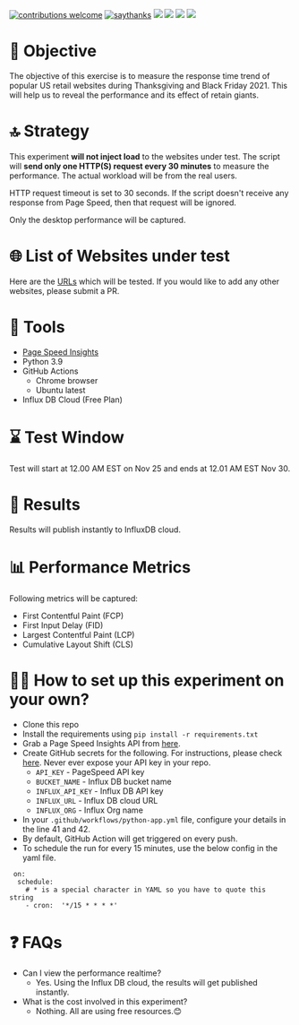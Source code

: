 [![contributions welcome](https://img.shields.io/badge/contributions-welcome-1EAEDB)]()
[![saythanks](https://img.shields.io/badge/say-thanks-1EAEDB.svg)](https://saythanks.io/to/catch.nkn%40gmail.com)
[![](https://img.shields.io/badge/license-MIT-0a0a0a.svg?style=flat&colorA=1EAEDB)](https://qainsights.com)
[![](https://img.shields.io/badge/%E2%9D%A4-QAInsights-0a0a0a.svg?style=flat&colorA=1EAEDB)](https://qainsights.com)
[![](https://img.shields.io/badge/%E2%9D%A4-YouTube%20Channel-0a0a0a.svg?style=flat&colorA=1EAEDB)](https://www.youtube.com/user/QAInsights?sub_confirmation=1)
[![](https://img.shields.io/badge/donate-paypal-1EAEDB)](https://www.paypal.com/paypalme/NAVEENKUMARN)

# 🎯 Objective

The objective of this exercise is to measure the response time trend of popular US retail websites during Thanksgiving and Black Friday 2021. This will help us to reveal the performance and its effect of retain giants.  

# 🔝 Strategy

This experiment **will not inject load** to the websites under test. The script will **send only one HTTP(S) request every 30 minutes** to measure the performance. The actual workload will be from the real users.

HTTP request timeout is set to 30 seconds. If the script doesn't receive any response from Page Speed, then that request will be ignored. 

Only the desktop performance will be captured.

# 🌐 List of Websites under test

Here are the [URLs](urls_bf.yaml) which will be tested. If you would like to add any other websites, please submit a PR.

# 🔧 Tools

- [Page Speed Insights](https://developers.google.com/speed/docs/insights/v5/about)    
- Python 3.9
- GitHub Actions
    - Chrome browser
    - Ubuntu latest
- Influx DB Cloud (Free Plan)

# ⌛ Test Window

Test will start at 12.00 AM EST on Nov 25 and ends at 12.01 AM EST Nov 30.

# 🔢 Results

Results will publish instantly to InfluxDB cloud. 

# 📊 Performance Metrics

Following metrics will be captured:

 - First Contentful Paint (FCP)
 - First Input Delay (FID)
 - Largest Contentful Paint (LCP)
 - Cumulative Layout Shift (CLS)
 
 # 👩‍🍳 How to set up this experiment on your own?
 
 * Clone this repo
 * Install the requirements using `pip install -r requirements.txt`
 * Grab a Page Speed Insights API from [here](https://developers.google.com/speed/docs/insights/v5/get-started).
 * Create GitHub secrets for the following. For instructions, please check [here](https://docs.github.com/en/free-pro-team@latest/actions/reference/encrypted-secrets). Never ever expose your API key in your repo.
   * `API_KEY` - PageSpeed API key
   * `BUCKET_NAME` - Influx DB bucket name
   * `INFLUX_API_KEY` - Influx DB API key
   * `INFLUX_URL` - Influx DB cloud URL
   * `INFLUX_ORG` - Influx Org name
 * In your `.github/workflows/python-app.yml` file, configure your details in the line 41 and 42.
 * By default, GitHub Action will get triggered on every push.
 * To schedule the run for every 15 minutes, use the below config in the yaml file.
```
 on:
  schedule:
    # * is a special character in YAML so you have to quote this string
    - cron:  '*/15 * * * *'
```

 # ❓ FAQs

 * Can I view the performance realtime?
    - Yes. Using the Influx DB cloud, the results will get published instantly.
 * What is the cost involved in this experiment?
    - Nothing. All are using free resources.😊
